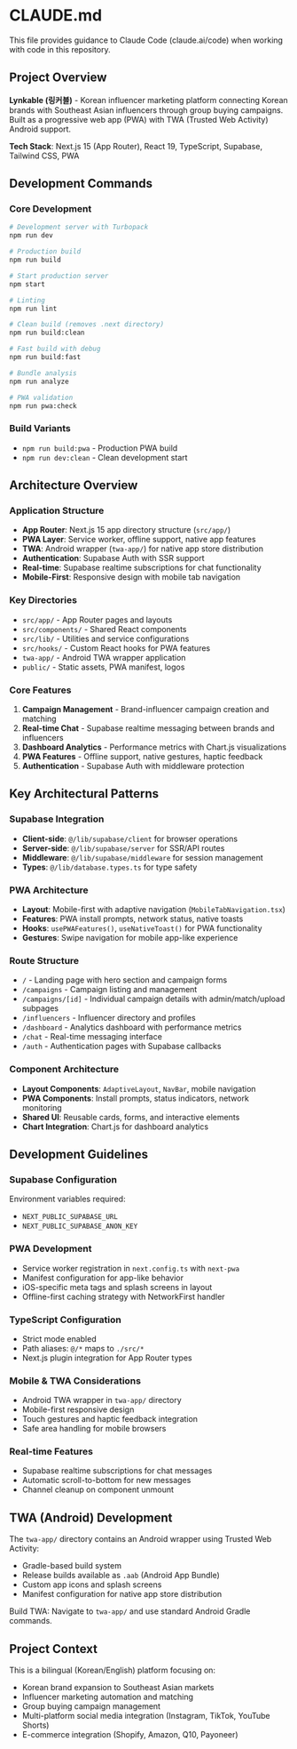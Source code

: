 # CLAUDE.md

This file provides guidance to Claude Code (claude.ai/code) when working with code in this repository.

## Project Overview

**Lynkable (링커블)** - Korean influencer marketing platform connecting Korean brands with Southeast Asian influencers through group buying campaigns. Built as a progressive web app (PWA) with TWA (Trusted Web Activity) Android support.

**Tech Stack**: Next.js 15 (App Router), React 19, TypeScript, Supabase, Tailwind CSS, PWA

## Development Commands

### Core Development
```bash
# Development server with Turbopack
npm run dev

# Production build
npm run build

# Start production server
npm start

# Linting
npm run lint

# Clean build (removes .next directory)
npm run build:clean

# Fast build with debug
npm run build:fast

# Bundle analysis
npm run analyze

# PWA validation
npm run pwa:check
```

### Build Variants
- `npm run build:pwa` - Production PWA build
- `npm run dev:clean` - Clean development start

## Architecture Overview

### Application Structure
- **App Router**: Next.js 15 app directory structure (`src/app/`)
- **PWA Layer**: Service worker, offline support, native app features
- **TWA**: Android wrapper (`twa-app/`) for native app store distribution
- **Authentication**: Supabase Auth with SSR support
- **Real-time**: Supabase realtime subscriptions for chat functionality
- **Mobile-First**: Responsive design with mobile tab navigation

### Key Directories
- `src/app/` - App Router pages and layouts
- `src/components/` - Shared React components
- `src/lib/` - Utilities and service configurations
- `src/hooks/` - Custom React hooks for PWA features
- `twa-app/` - Android TWA wrapper application
- `public/` - Static assets, PWA manifest, logos

### Core Features
1. **Campaign Management** - Brand-influencer campaign creation and matching
2. **Real-time Chat** - Supabase realtime messaging between brands and influencers
3. **Dashboard Analytics** - Performance metrics with Chart.js visualizations
4. **PWA Features** - Offline support, native gestures, haptic feedback
5. **Authentication** - Supabase Auth with middleware protection

## Key Architectural Patterns

### Supabase Integration
- **Client-side**: `@/lib/supabase/client` for browser operations
- **Server-side**: `@/lib/supabase/server` for SSR/API routes
- **Middleware**: `@/lib/supabase/middleware` for session management
- **Types**: `@/lib/database.types.ts` for type safety

### PWA Architecture
- **Layout**: Mobile-first with adaptive navigation (`MobileTabNavigation.tsx`)
- **Features**: PWA install prompts, network status, native toasts
- **Hooks**: `usePWAFeatures()`, `useNativeToast()` for PWA functionality
- **Gestures**: Swipe navigation for mobile app-like experience

### Route Structure
- `/` - Landing page with hero section and campaign forms
- `/campaigns` - Campaign listing and management
- `/campaigns/[id]` - Individual campaign details with admin/match/upload subpages
- `/influencers` - Influencer directory and profiles
- `/dashboard` - Analytics dashboard with performance metrics
- `/chat` - Real-time messaging interface
- `/auth` - Authentication pages with Supabase callbacks

### Component Architecture
- **Layout Components**: `AdaptiveLayout`, `NavBar`, mobile navigation
- **PWA Components**: Install prompts, status indicators, network monitoring
- **Shared UI**: Reusable cards, forms, and interactive elements
- **Chart Integration**: Chart.js for dashboard analytics

## Development Guidelines

### Supabase Configuration
Environment variables required:
- `NEXT_PUBLIC_SUPABASE_URL`
- `NEXT_PUBLIC_SUPABASE_ANON_KEY`

### PWA Development
- Service worker registration in `next.config.ts` with `next-pwa`
- Manifest configuration for app-like behavior
- iOS-specific meta tags and splash screens in layout
- Offline-first caching strategy with NetworkFirst handler

### TypeScript Configuration
- Strict mode enabled
- Path aliases: `@/*` maps to `./src/*`
- Next.js plugin integration for App Router types

### Mobile & TWA Considerations
- Android TWA wrapper in `twa-app/` directory
- Mobile-first responsive design
- Touch gestures and haptic feedback integration
- Safe area handling for mobile browsers

### Real-time Features
- Supabase realtime subscriptions for chat messages
- Automatic scroll-to-bottom for new messages
- Channel cleanup on component unmount

## TWA (Android) Development

The `twa-app/` directory contains an Android wrapper using Trusted Web Activity:
- Gradle-based build system
- Release builds available as `.aab` (Android App Bundle)
- Custom app icons and splash screens
- Manifest configuration for native app store distribution

Build TWA: Navigate to `twa-app/` and use standard Android Gradle commands.

## Project Context

This is a bilingual (Korean/English) platform focusing on:
- Korean brand expansion to Southeast Asian markets
- Influencer marketing automation and matching
- Group buying campaign management
- Multi-platform social media integration (Instagram, TikTok, YouTube Shorts)
- E-commerce integration (Shopify, Amazon, Q10, Payoneer)